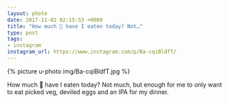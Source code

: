 ```yaml
---
layout: photo
date: 2017-11-02 02:15:53 +0000
title: "How much 💩 have I eaten today? Not…"
type: post
tags:
- instagram
instagram_url: https://www.instagram.com/p/Ba-cqiBldfT/
---
```


{% picture u-photo img/Ba-cqiBldfT.jpg %}

How much 💩 have I eaten today? Not much, but enough for me to only want to eat picked veg, deviled eggs and an IPA for my dinner.
